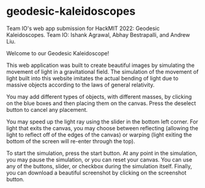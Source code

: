 # geodesic-kaleidoscopes
Team IO's web app submission for HackMIT 2022: Geodesic Kaleidoscopes. Team IO: Ishank Agrawal, Abhay Bestrapalli, and Andrew Liu.

Welcome to our Geodesic Kaleidoscope!

This web application was built to create beautiful images by simulating the movement of light in a gravitational field. The simulation of the movement of light built into this website imitates the actual bending of light due to massive objects according to the laws of general relativity.

You may add different types of objects, with different masses, by clicking on the blue boxes and then placing them on the canvas. Press the deselect button to cancel any placement.

You may speed up the light ray using the slider in the bottom left corner. For light that exits the canvas, you may choose between reflecting (allowing the light to reflect off of the edges of the canvas) or warping (light exiting the bottom of the screen will re-enter through the top).

To start the simulation, press the start button. At any point in the simulation, you may pause the simulation, or you can reset your canvas. You can use any of the buttons, slider, or checkbox during the simulation itself. Finally, you can download a beautiful screenshot by clicking on the screenshot button.
